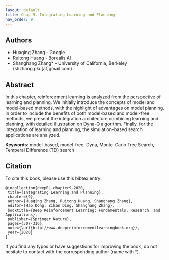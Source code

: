 ```yaml
---
layout: default
title: Chap 9. Integrating Learning and Planning
nav_order: 9
---
```


## Authors

- Huaqing Zhang - Google 
- Ruitong Huang - Borealis AI
- Shanghang Zhang* - University of California, Berkeley (shzhang.pku[at]gmail.com)

## Abstract

In this chapter, reinforcement learning is analyzed from the perspective of learning and planning. We initially introduce the concepts of model and model-based methods, with the highlight of advantages on model planning. In order to include the benefits of both model-based and model-free methods, we present the integration architecture combining learning and planning, with detailed illustration on Dyna-Q algorithm. Finally, for the integration of learning and planning, the simulation-based search applications are analyzed.

**Keywords**: model-based, model-free, Dyna, Monte-Carlo Tree Search, Temperal Difference (TD) search

## Citation

To cite this book, please use this bibtex entry:

```
@incollection{deepRL-chapter9-2020,
 title={Integrating Learning and Planning},
 chapter={9},
 author={Huaqing Zhang, Ruitong Huang, Shanghang Zhang},
 editor={Hao Dong, Zihan Ding, Shanghang Zhang},
 booktitle={Deep Reinforcement Learning: Fundamentals, Research, and Applications},
 publisher={Springer Nature},
 pages={307-316},
 note={\url{http://www.deepreinforcementlearningbook.org}},
 year={2020}
}
```



If you find any typos or have suggestions for improving the book, do not hesitate to contact with the corresponding author (name with *).